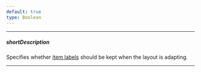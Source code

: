 ```yaml
---
default: true
type: Boolean
---
```

---
##### shortDescription
Specifies whether [item labels](/api-reference/20%20Data%20Visualization%20Widgets/dxFunnel/1%20Configuration/label '{basewidgetpath}/Configuration/label/') should be kept when the layout is adapting.

---
